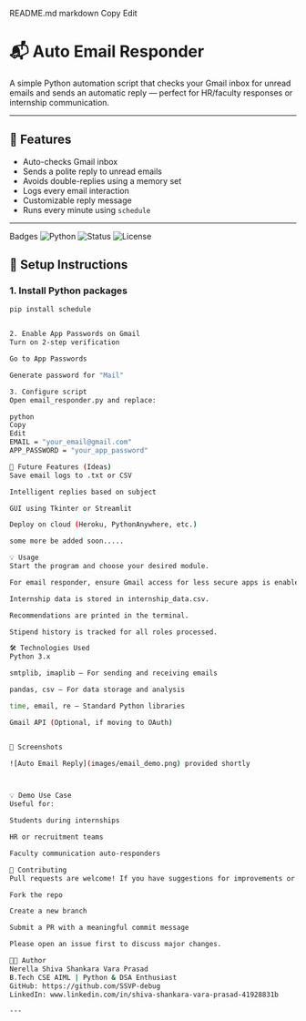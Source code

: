 README.md
markdown
Copy
Edit
# 📬 Auto Email Responder

A simple Python automation script that checks your Gmail inbox for unread emails and sends an automatic reply — perfect for HR/faculty responses or internship communication.

---

## 🚀 Features

- Auto-checks Gmail inbox
- Sends a polite reply to unread emails
- Avoids double-replies using a memory set
- Logs every email interaction
- Customizable reply message
- Runs every minute using `schedule`

---

 Badges
![Python](https://img.shields.io/badge/Python-3.10-blue)
![Status](https://img.shields.io/badge/Status-Active-brightgreen)
![License](https://img.shields.io/badge/License-MIT-blue)


## 🔧 Setup Instructions

### 1. Install Python packages
```bash
pip install schedule


2. Enable App Passwords on Gmail
Turn on 2-step verification

Go to App Passwords

Generate password for "Mail"

3. Configure script
Open email_responder.py and replace:

python
Copy
Edit
EMAIL = "your_email@gmail.com"
APP_PASSWORD = "your_app_password"

🧠 Future Features (Ideas)
Save email logs to .txt or CSV

Intelligent replies based on subject

GUI using Tkinter or Streamlit

Deploy on cloud (Heroku, PythonAnywhere, etc.)

some more be added soon.....

💡 Usage
Start the program and choose your desired module.

For email responder, ensure Gmail access for less secure apps is enabled (or use an app password).

Internship data is stored in internship_data.csv.

Recommendations are printed in the terminal.

Stipend history is tracked for all roles processed.

🛠️ Technologies Used
Python 3.x

smtplib, imaplib – For sending and receiving emails

pandas, csv – For data storage and analysis

time, email, re – Standard Python libraries

Gmail API (Optional, if moving to OAuth)


📸 Screenshots

![Auto Email Reply](images/email_demo.png) provided shortly



💡 Demo Use Case
Useful for:

Students during internships

HR or recruitment teams

Faculty communication auto-responders

🤝 Contributing
Pull requests are welcome! If you have suggestions for improvements or new features:

Fork the repo

Create a new branch

Submit a PR with a meaningful commit message

Please open an issue first to discuss major changes.

🧑‍💻 Author
Nerella Shiva Shankara Vara Prasad
B.Tech CSE AIML | Python & DSA Enthusiast
GitHub: https://github.com/SSVP-debug
LinkedIn: www.linkedin.com/in/shiva-shankara-vara-prasad-41928831b

---

